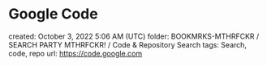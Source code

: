 # Google Code

created: October 3, 2022 5:06 AM (UTC)
folder: BOOKMRKS-MTHRFCKR / SEARCH PARTY MTHRFCKR! / Code & Repository Search
tags: Search, code, repo
url: https://code.google.com